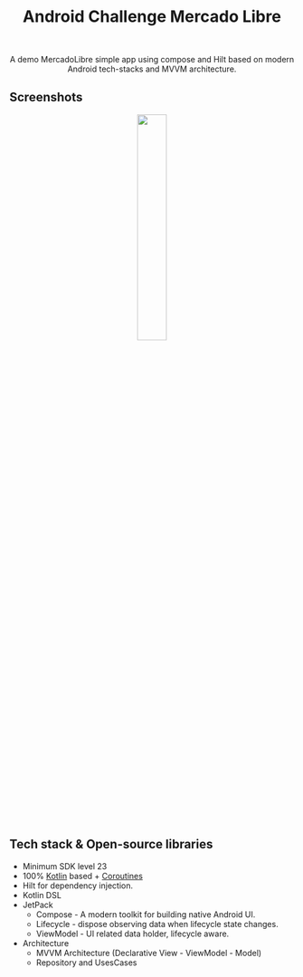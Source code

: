 <h1 align="center">Android Challenge Mercado Libre</h1></br>
<p align="center">  
A demo MercadoLibre simple app using compose and Hilt based on modern Android tech-stacks and MVVM architecture.

## Screenshots
<p align="center">
<img src="https://github.com/MaldJuan94/ChallengeMercadoLibre/blob/main/preview/preview.gif?raw=true" width="32%"/>
</p>

## Tech stack & Open-source libraries
- Minimum SDK level 23
- 100% [Kotlin](https://kotlinlang.org/) based + [Coroutines](https://github.com/Kotlin/kotlinx.coroutines)
- Hilt for dependency injection.
- Kotlin DSL
- JetPack
    - Compose - A modern toolkit for building native Android UI.
    - Lifecycle - dispose observing data when lifecycle state changes.
    - ViewModel - UI related data holder, lifecycle aware.
- Architecture
    - MVVM Architecture (Declarative View - ViewModel - Model)
    - Repository and UsesCases